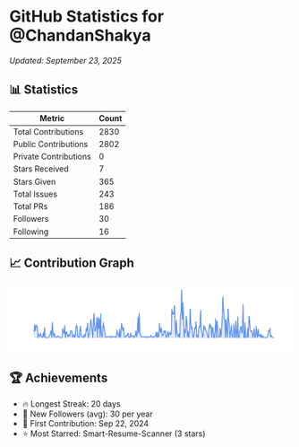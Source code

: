 # GitHub Statistics for @ChandanShakya
*Updated: September 23, 2025*

## 📊 Statistics
| Metric | Count |
|--------|--------|
| Total Contributions | 2830 |
| Public Contributions | 2802 |
| Private Contributions | 0 |
| Stars Received | 7 |
| Stars Given | 365 |
| Total Issues | 243 |
| Total PRs | 186 |
| Followers | 30 |
| Following | 16 |

## 📈 Contribution Graph

![Contribution Graph](./contribution_graph.png)

## 🏆 Achievements

- 🔥 Longest Streak: 20 days
- 👥 New Followers (avg): 30 per year
- 📅 First Contribution: Sep 22, 2024
- ⭐ Most Starred: Smart-Resume-Scanner (3 stars)
